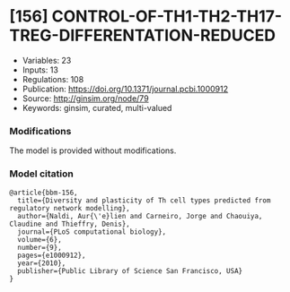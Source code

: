 # \[156\] CONTROL-OF-TH1-TH2-TH17-TREG-DIFFERENTATION-REDUCED

 - Variables: 23
 - Inputs: 13
 - Regulations: 108
 - Publication: https://doi.org/10.1371/journal.pcbi.1000912
 - Source: http://ginsim.org/node/79
 - Keywords: ginsim, curated, multi-valued


### Modifications

The model is provided without modifications.

### Model citation

```
@article{bbm-156,
  title={Diversity and plasticity of Th cell types predicted from regulatory network modelling},
  author={Naldi, Aur{\'e}lien and Carneiro, Jorge and Chaouiya, Claudine and Thieffry, Denis},
  journal={PLoS computational biology},
  volume={6},
  number={9},
  pages={e1000912},
  year={2010},
  publisher={Public Library of Science San Francisco, USA}
}

```

